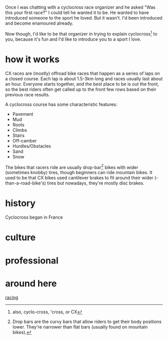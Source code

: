 Once I was chatting with a cyclocross race organizer and he asked "Was this your first race?" I could tell he wanted it to be. He wanted to have introduced someone to the sport he loved. But it wasn't. I'd been introduced and become enamoured already. 

Now though, I'd like to be that organizer in trying to explain cyclocross[^1] to you, because it's fun and I'd like to introduce you to a sport I love.

[^1]: also, cyclo-cross, 'cross, or CX

# how it works

CX races are (mostly) offroad bike races that happen as a series of laps on a closed course. Each lap is about 1.5-3km long and races usually last about an hour. Everyone starts together, and the best place to be is out the front, so the best riders often get called up to the front few rows based on their previous race results.

A cyclocross course has some characteristic features:

* Pavement
* Mud
* Roots
* Climbs
* Stairs
* Off-camber
* Hurdles/Obstacles
* Sand
* Snow

The bikes that racers ride are usually drop-bar[^2] bikes with wider (sometimes knobby) tires, though beginners can ride mountain bikes. It used to be that CX bikes used cantilever brakes to fit around their wider (-than-a-road-bike's) tires but nowadays, they're mostly disc brakes.

[^2]: Drop bars are the curvy bars that allow riders to get their body positions lower. They're narrower than flat bars (usually found on mountain bikes).

# history

Cyclocross began in France
# culture

# professional

# around here


[racing](racing.md)